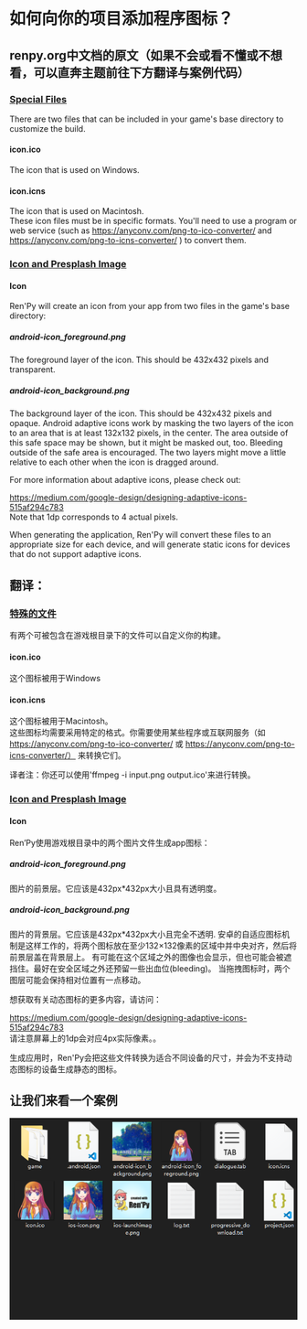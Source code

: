 # 如何向你的项目添加程序图标？
## renpy.org中文档的原文（如果不会或看不懂或不想看，可以直奔主题前往下方翻译与案例代码）
### [Special Files](https://renpy.org/doc/html/build.html#special-files)
There are two files that can be included in your game's base directory to customize the build.

#### icon.ico
The icon that is used on Windows.
#### icon.icns
The icon that is used on Macintosh.  
These icon files must be in specific formats. You'll need to use a program or web service (such as https://anyconv.com/png-to-ico-converter/ and https://anyconv.com/png-to-icns-converter/ ) to convert them.

### [Icon and Presplash Image](https://renpy.org/doc/html/android.html#icon-and-presplash-images)
#### Icon
Ren'Py will create an icon from your app from two files in the game's base directory:

##### android-icon_foreground.png
The foreground layer of the icon. This should be 432x432 pixels and transparent.
##### android-icon_background.png
The background layer of the icon. This should be 432x432 pixels and opaque.
Android adaptive icons work by masking the two layers of the icon to an area that is at least 132x132 pixels, in the center. The area outside of this safe space may be shown, but it might be masked out, too. Bleeding outside of the safe area is encouraged. The two layers might move a little relative to each other when the icon is dragged around.

For more information about adaptive icons, please check out:

https://medium.com/google-design/designing-adaptive-icons-515af294c783  
Note that 1dp corresponds to 4 actual pixels.

When generating the application, Ren'Py will convert these files to an appropriate size for each device, and will generate static icons for devices that do not support adaptive icons.

## 翻译：
### [特殊的文件](https://www.renpy.cn/doc/build.html#special-files)
有两个可被包含在游戏根目录下的文件可以自定义你的构建。

#### icon.ico
这个图标被用于Windows
#### icon.icns
这个图标被用于Macintosh。  
这些图标均需要采用特定的格式。你需要使用某些程序或互联网服务（如 https://anyconv.com/png-to-ico-converter/ 或 https://anyconv.com/png-to-icns-converter/） 来转换它们。

译者注：你还可以使用'ffmpeg -i input.png output.ico'来进行转换。

### [Icon and Presplash Image](https://renpy.org/doc/html/android.html#icon-and-presplash-images)
#### Icon
Ren’Py使用游戏根目录中的两个图片文件生成app图标：

##### android-icon_foreground.png
图片的前景层。它应该是432px*432px大小且具有透明度。
##### android-icon_background.png
图片的背景层。它应该是432px*432px大小且完全不透明.
安卓的自适应图标机制是这样工作的，将两个图标放在至少132×132像素的区域中并中央对齐，然后将前景层盖在背景层上。 有可能在这个区域之外的图像也会显示，但也可能会被遮挡住。最好在安全区域之外还预留一些出血位(bleeding)。 当拖拽图标时，两个图层可能会保持相对位置有一点移动。

想获取有关动态图标的更多内容，请访问：

https://medium.com/google-design/designing-adaptive-icons-515af294c783  
请注意屏幕上的1dp会对应4px实际像素。。

生成应用时，Ren'Py会把这些文件转换为适合不同设备的尺寸，并会为不支持动态图标的设备生成静态的图标。

## 让我们来看一个案例
![样例图片，项目为自带的TheQuestion](/_images/addicons.png "Ren'Py的案例项目--The Question")
